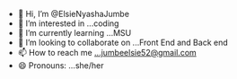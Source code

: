 - 👋 Hi, I’m @ElsieNyashaJumbe
- 👀 I’m interested in ...coding
- 🌱 I’m currently learning ...MSU
- 💞️ I’m looking to collaborate on ...Front End and Back end
- 📫 How to reach me ...jumbeelsie52@gmail.com
- 😄 Pronouns: ...she/her


<!---
ElsieNyashaJumbe/ElsieNyashaJumbe is a ✨ special ✨ repository because its `README.md` (this file) appears on your GitHub profile.
You can click the Preview link to take a look at your changes.
--->
